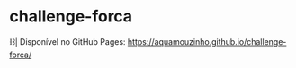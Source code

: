 # challenge-forca
 
⛓️| Disponível no GitHub Pages: https://aquamouzinho.github.io/challenge-forca/
